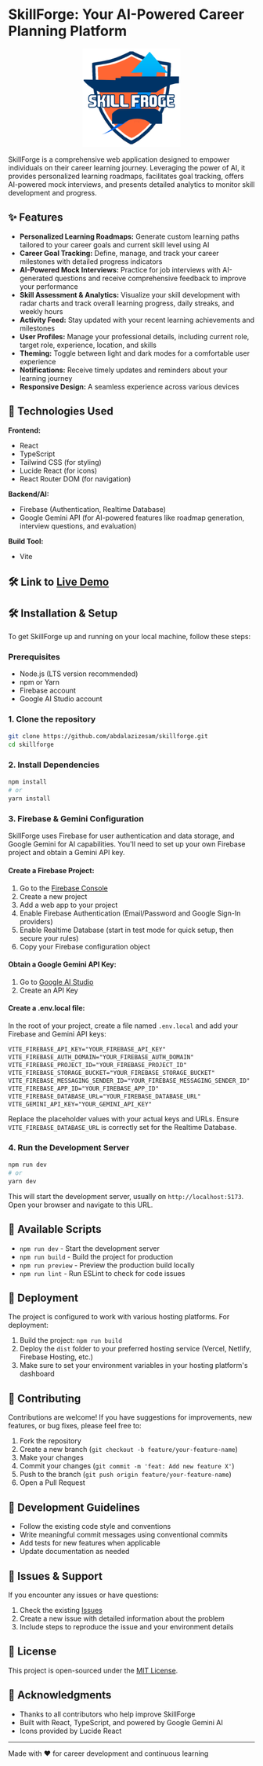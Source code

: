 # SkillForge: Your AI-Powered Career Planning Platform

<div align="center">
  <img src="/src/assets/skillfroge.png" alt="SkillForge Logo" width="200" height="auto">
</div>

SkillForge is a comprehensive web application designed to empower individuals on their career learning journey. Leveraging the power of AI, it provides personalized learning roadmaps, facilitates goal tracking, offers AI-powered mock interviews, and presents detailed analytics to monitor skill development and progress.

## ✨ Features

- **Personalized Learning Roadmaps:** Generate custom learning paths tailored to your career goals and current skill level using AI
- **Career Goal Tracking:** Define, manage, and track your career milestones with detailed progress indicators
- **AI-Powered Mock Interviews:** Practice for job interviews with AI-generated questions and receive comprehensive feedback to improve your performance
- **Skill Assessment & Analytics:** Visualize your skill development with radar charts and track overall learning progress, daily streaks, and weekly hours
- **Activity Feed:** Stay updated with your recent learning achievements and milestones
- **User Profiles:** Manage your professional details, including current role, target role, experience, location, and skills
- **Theming:** Toggle between light and dark modes for a comfortable user experience
- **Notifications:** Receive timely updates and reminders about your learning journey
- **Responsive Design:** A seamless experience across various devices

## 🚀 Technologies Used

**Frontend:**
- React
- TypeScript
- Tailwind CSS (for styling)
- Lucide React (for icons)
- React Router DOM (for navigation)

**Backend/AI:**
- Firebase (Authentication, Realtime Database)
- Google Gemini API (for AI-powered features like roadmap generation, interview questions, and evaluation)

**Build Tool:**
- Vite

## 🛠️ Link to [Live Demo](skillforge-smoky.vercel.app/)

## 🛠️ Installation & Setup

To get SkillForge up and running on your local machine, follow these steps:

### Prerequisites

- Node.js (LTS version recommended)
- npm or Yarn
- Firebase account
- Google AI Studio account

### 1. Clone the repository

```bash
git clone https://github.com/abdalazizesam/skillforge.git
cd skillforge
```

### 2. Install Dependencies

```bash
npm install
# or
yarn install
```

### 3. Firebase & Gemini Configuration

SkillForge uses Firebase for user authentication and data storage, and Google Gemini for AI capabilities. You'll need to set up your own Firebase project and obtain a Gemini API key.

#### Create a Firebase Project:

1. Go to the [Firebase Console](https://console.firebase.google.com/)
2. Create a new project
3. Add a web app to your project
4. Enable Firebase Authentication (Email/Password and Google Sign-In providers)
5. Enable Realtime Database (start in test mode for quick setup, then secure your rules)
6. Copy your Firebase configuration object

#### Obtain a Google Gemini API Key:

1. Go to [Google AI Studio](https://makersuite.google.com/app/apikey)
2. Create an API Key

#### Create a .env.local file:

In the root of your project, create a file named `.env.local` and add your Firebase and Gemini API keys:

```env
VITE_FIREBASE_API_KEY="YOUR_FIREBASE_API_KEY"
VITE_FIREBASE_AUTH_DOMAIN="YOUR_FIREBASE_AUTH_DOMAIN"
VITE_FIREBASE_PROJECT_ID="YOUR_FIREBASE_PROJECT_ID"
VITE_FIREBASE_STORAGE_BUCKET="YOUR_FIREBASE_STORAGE_BUCKET"
VITE_FIREBASE_MESSAGING_SENDER_ID="YOUR_FIREBASE_MESSAGING_SENDER_ID"
VITE_FIREBASE_APP_ID="YOUR_FIREBASE_APP_ID"
VITE_FIREBASE_DATABASE_URL="YOUR_FIREBASE_DATABASE_URL"
VITE_GEMINI_API_KEY="YOUR_GEMINI_API_KEY"
```

Replace the placeholder values with your actual keys and URLs. Ensure `VITE_FIREBASE_DATABASE_URL` is correctly set for the Realtime Database.

### 4. Run the Development Server

```bash
npm run dev
# or
yarn dev
```

This will start the development server, usually on `http://localhost:5173`. Open your browser and navigate to this URL.



## 🔧 Available Scripts

- `npm run dev` - Start the development server
- `npm run build` - Build the project for production
- `npm run preview` - Preview the production build locally
- `npm run lint` - Run ESLint to check for code issues

## 🚀 Deployment

The project is configured to work with various hosting platforms. For deployment:

1. Build the project: `npm run build`
2. Deploy the `dist` folder to your preferred hosting service (Vercel, Netlify, Firebase Hosting, etc.)
3. Make sure to set your environment variables in your hosting platform's dashboard

## 🤝 Contributing

Contributions are welcome! If you have suggestions for improvements, new features, or bug fixes, please feel free to:

1. Fork the repository
2. Create a new branch (`git checkout -b feature/your-feature-name`)
3. Make your changes
4. Commit your changes (`git commit -m 'feat: Add new feature X'`)
5. Push to the branch (`git push origin feature/your-feature-name`)
6. Open a Pull Request

## 📝 Development Guidelines

- Follow the existing code style and conventions
- Write meaningful commit messages using conventional commits
- Add tests for new features when applicable
- Update documentation as needed

## 🐛 Issues & Support

If you encounter any issues or have questions:

1. Check the existing [Issues](https://github.com/abdalazizesam/skillforge/issues)
2. Create a new issue with detailed information about the problem
3. Include steps to reproduce the issue and your environment details

## 📄 License

This project is open-sourced under the [MIT License](LICENSE).

## 🙏 Acknowledgments

- Thanks to all contributors who help improve SkillForge
- Built with React, TypeScript, and powered by Google Gemini AI
- Icons provided by Lucide React

---

Made with ❤️ for career development and continuous learning
